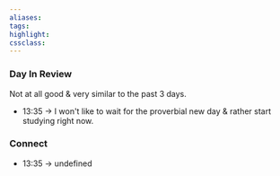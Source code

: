 ```yaml
---
aliases:  
tags:
highlight:  
cssclass:
---
```

### Day In Review
Not at all good & very similar to the past 3 days. 



- 13:35 → I won't like to wait for the proverbial new day & rather start studying right now.

### Connect
- 13:35 → undefined
